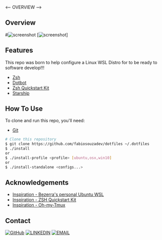 <-- OVERVIEW -->

## Overview

#![screenshot](https://user-images.githubusercontent.com/16707738/92399059-5716eb00-f132-11ea-8b14-bcacdc8ec97b.png)
[![screenshot](https://asciinema.org/a/zN7mJRpFDmdv8XcD7H5E0WtIb)]

## Features

This repo was born to help configure a Linux WSL Distro for to be ready to software develop!!!

- [Zsh](https://www.zsh.org/)
- [Dotbot](https://github.com/anishathalye/dotbot)
- [Zsh Quickstart Kit](https://github.com/unixorn/zsh-quickstart-kit)
- [Starship](https://starship.rs/)

## How To Use

To clone and run this repo, you'll need: </br>

- [Git](https://git-scm.com)

```bash
# Clone this repository
$ git clone https://github.com/fabiosouzadev/dotfiles ~/.dotfiles
$ ./install
or
$ ./install-profile <profile> [ubuntu,osx,win10]
or
$ ./install-standalone <configs...>
```

## Acknowledgements

<!-- This section should list any articles or add-ons/plugins that helps you to complete the project. This is optional but it will help you in the future. For example: -->

- [Inspiration - Bezerra's personal Ubuntu WSL](https://github.com/pgbezerra/wsl-personal-installer)
- [Inspiration - ZSH Quickstart Kit](https://github.com/unixorn/zsh-quickstart-kit)
- [Inspiration - Oh-my-Tmux](https://github.com/gpakosz/.tmux)

## Contact

[![GitHub](https://img.shields.io/badge/-GitHub-000?style=for-the-badge&logo=GitHub&logoColor=white)](https://github.com/fabiosouzadev)
[![LINKEDIN](https://img.shields.io/badge/-LINKEDIN-0077B5?style=for-the-badge&logo=Linkedin&logoColor=white)](https://www.linkedin.com/in/fabiosouzadev/)
[![EMAIL](https://img.shields.io/badge/-EMAIL-D14836?style=for-the-badge&logo=Mail.Ru&logoColor=white)](mailto:fabiovanderlei.developer@gmail.com) </br>
